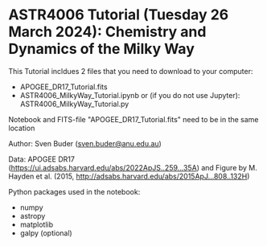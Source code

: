 # ASTR4006 Tutorial (Tuesday 26 March 2024): Chemistry and Dynamics of the Milky Way

This Tutorial incldues 2 files that you need to download to your computer:
- APOGEE_DR17_Tutorial.fits
- ASTR4006_MilkyWay_Tutorial.ipynb or (if you do not use Jupyter): ASTR4006_MilkyWay_Tutorial.py

Notebook and FITS-file "APOGEE_DR17_Tutorial.fits" need to be in the same location

Author: Sven Buder (sven.buder@anu.edu.au)

Data: APOGEE DR17 (https://ui.adsabs.harvard.edu/abs/2022ApJS..259...35A) and Figure by M. Hayden et al. (2015, http://adsabs.harvard.edu/abs/2015ApJ...808..132H)

Python packages used in the notebook:
- numpy
- astropy
- matplotlib
- galpy (optional)
